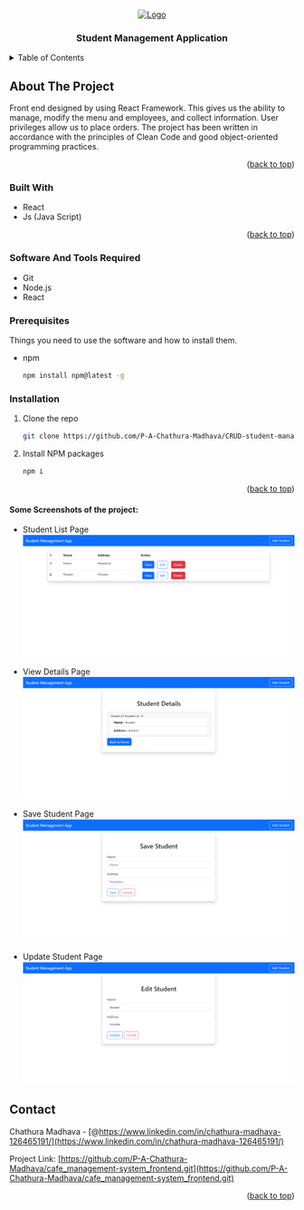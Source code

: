 <a name="readme-top"></a>

<!-- PROJECT LOGO -->
<br />
<div align="center">
  <a href="">
    <img src="https://encrypted-tbn0.gstatic.com/images?q=tbn:ANd9GcQXnoeUsi_VkeHREJrUmL6bmzMJxRwYdWED_tQbXy2aKLka_6kYPr9_5vaSYYCzv_WE1Lg&usqp=CAU" alt="Logo" width="80" height="80">
  </a>

  <h3 align="center">Student Management Application</h3>
</div>

<!-- TABLE OF CONTENTS -->
<details>
  <summary>Table of Contents</summary>
  <ol>
    <li>
      <a href="#about-the-project">About The Project</a>
      <ul>
        <li><a href="#built-with">Built With</a></li>
      </ul>
    </li>
    <li>
      <a href="#getting-started">Getting Started</a>
      <ul>
        <li><a href="#prerequisites">Prerequisites</a></li>
        <li><a href="#installation">Installation</a></li>
      </ul>
    </li>
    <li><a href="#contact">Contact</a></li>
  </ol>
</details>

<!-- ABOUT THE PROJECT -->

## About The Project

Front end designed by using React Framework. This gives us the ability to manage, modify the menu and employees, and collect information. User privileges allow us to place orders. The project has been written in accordance with the principles of Clean Code and good object-oriented programming practices.

<p align="right">(<a href="#readme-top">back to top</a>)</p>

### Built With

- React
- Js (Java Script)

<p align="right">(<a href="#readme-top">back to top</a>)</p>

<!-- GETTING STARTED -->

### Software And Tools Required

- Git
- Node.js
- React

### Prerequisites

Things you need to use the software and how to install them.

- npm
  ```sh
  npm install npm@latest -g
  ```

### Installation

1. Clone the repo
   ```sh
   git clone https://github.com/P-A-Chathura-Madhava/CRUD-student-management-system-frontend.git
   ```
2. Install NPM packages
   ```sh
   npm i
   ```

<p align="right">(<a href="#readme-top">back to top</a>)</p>

#### Some Screenshots of the project:

- Student List Page
![image](/images/student-list.png)

- View Details Page
![image](/images/student-details.png)

- Save Student Page
![image](/images/save-student.png)

- Update Student Page
![image](/images/edit-student.png)

<!-- CONTACT -->

## Contact

Chathura Madhava - [@https://www.linkedin.com/in/chathura-madhava-126465191/](https://www.linkedin.com/in/chathura-madhava-126465191/)

Project Link: [https://github.com/P-A-Chathura-Madhava/cafe_management-system_frontend.git](https://github.com/P-A-Chathura-Madhava/cafe_management-system_frontend.git)

<p align="right">(<a href="#readme-top">back to top</a>)</p>
